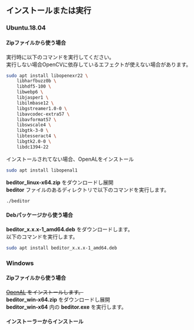 ## インストールまたは実行
### Ubuntu.18.04
#### Zipファイルから使う場合
実行時に以下のコマンドを実行してください。  
実行しない場合OpenCVに依存しているエフェクトが使えない場合があります。  
``` bash
sudo apt install libopenexr22 \
    libharfbuzz0b \
    libhdf5-100 \
    libwebp6 \
    libjasper1 \
    libilmbase12 \
    libgstreamer1.0-0 \
    libavcodec-extra57 \
    libavformat57 \
    libswscale4 \
    libgtk-3-0 \
    libtesseract4 \
    libgtk2.0-0 \
    libdc1394-22
```

インストールされてない場合、OpenALをインストール
``` bash
sudo apt install libopenal1
```

**beditor_linux-x64.zip** をダウンロードし展開  
**beditor** ファイルのあるディレクトリで以下のコマンドを実行します。  
``` bash
./beditor
```

#### Debパッケージから使う場合
**beditor_x.x.x-1_amd64.deb** をダウンロードします。  
以下のコマンドを実行します。  
``` bash
sudo apt install beditor_x.x.x-1_amd64.deb
```

### Windows
#### Zipファイルから使う場合

~~[OpenAL](https://www.openal.org/) をインストールします。~~  
**beditor_win-x64.zip** をダウンロードし展開  
**beditor_win-x64** 内の **beditor.exe** を実行します。

#### インストーラーからインストール

